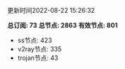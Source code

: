 更新时间2022-08-22 15:26:32

**总订阅: 73**
**总节点: 2863**
**有效节点: 801**
- ss节点: 423
- v2ray节点: 335
- trojan节点: 43
